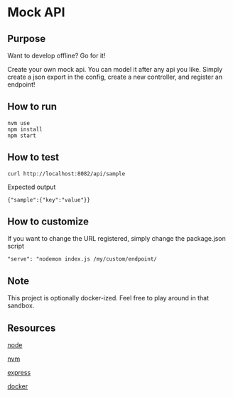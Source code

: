 # Mock API

## Purpose
Want to develop offline? Go for it!

Create your own mock api. You can model it after any api you like. Simply create a json export in the config, create a new controller, and register an endpoint!

## How to run

```
nvm use
npm install
npm start
```

## How to test
```
curl http://localhost:8082/api/sample
```
Expected output
```
{"sample":{"key":"value"}}
```

## How to customize
If you want to change the URL registered, simply change the package.json script
```
"serve": "nodemon index.js /my/custom/endpoint/
```

## Note
This project is optionally docker-ized. Feel free to play around in that sandbox.

## Resources
[node](https://nodejs.org/en/)

[nvm](https://github.com/creationix/nvm)

[express](https://expressjs.com/)

[docker](https://www.docker.com/)
